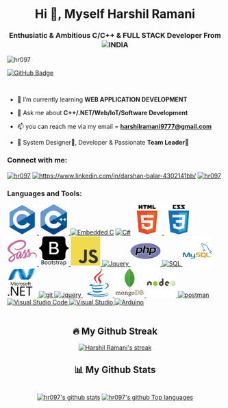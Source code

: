 

<h1 align="center">Hi 👋, Myself Harshil Ramani</h1>
<h3 align="center"> Enthusiatic & Ambitious C/C++ & FULL STACK Developer From <img style="width:7%;height:7%;" align="center" src="https://cdn-icons-png.flaticon.com/512/256/256672.png" alt="INDIA"></h3>

<p align="left"> <img src="https://komarev.com/ghpvc/?username=hr097&label=Profile%20views&color=0e75b6&style=flat" alt="hr097" /> </p>
<p align="left"> <a href="https://github.com/hr097?tab=followers"><img src="https://img.shields.io/github/followers/hr097?label=Followers&style=social" alt="GitHub Badge"></a> </p>

<p align="left"> <a href="https://twitter.com/" target="blank"><img src="https://img.shields.io/twitter/follow/?logo=twitter&style=for-the-badge" alt="" /></a> </p>

- 🌱 I’m currently learning **WEB APPLICATION DEVELOPMENT**

- 💬 Ask me about **C++/.NET/Web/IoT/Software Development**

- 📫 you can reach me via my email =  **harshilramani9777@gmail.com**

- 🚀 System Designer🧩, Developer & Passionate **Team Leader🌟**

<h3 align="left">Connect with me:</h3>
<p align="left">
<a href="https://t.me/thenameishr" target="blank"><img align="center" src="https://cdn-icons-png.flaticon.com/512/2111/2111646.png" alt="hr097" height="30" width="30" /></a>
<!--<a href="https://www.leetcode.com/hr097" target="blank"><img align="center" src="https://raw.githubusercontent.com/rahuldkjain/github-profile-readme-generator/master/src/images/icons/Social/leet-code.svg" alt="hr097" height="30" width="40" /></a> -->
<a href="http://linkedin.com/in/harshil-ramani-2b528920b" target="blank"><img align="center" src="https://raw.githubusercontent.com/rahuldkjain/github-profile-readme-generator/master/src/images/icons/Social/linked-in-alt.svg" alt="https://www.linkedin.com/in/darshan-balar-4302141bb/" height="30" width="30" /></a>
<a href="https://instagram.com/_harshil_ramani__?utm_medium=copy_link" target="blank"><img align="center" src="https://raw.githubusercontent.com/rahuldkjain/github-profile-readme-generator/master/src/images/icons/Social/instagram.svg" alt="hr097" height="30" width="30" /></a>
</p>

<h3 align="left">Languages and Tools:</h3>
<div align="left">
    <a href="https://www.cprogramming.com/" target="_blank" rel="noreferrer"> <img src="https://raw.githubusercontent.com/devicons/devicon/master/icons/c/c-original.svg" alt="c" width="70" height="70"/> </a>
    <a href="https://www.w3schools.com/cpp/" target="_blank" rel="noreferrer"> <img src="https://raw.githubusercontent.com/devicons/devicon/master/icons/cplusplus/cplusplus-original.svg" alt="c++" width="70" height="70"/> </a>
    <a href="https://en.wikipedia.org/wiki/Embedded C" target="_blank" rel="noreferrer"> <img width="70" height="70" src="https://res.cloudinary.com/practicaldev/image/fetch/s--tfPjDW9B--/c_limit%2Cf_auto%2Cfl_progressive%2Cq_auto%2Cw_880/https://dev-to-uploads.s3.amazonaws.com/i/lkdzrlpt71qh8ohzgjt9.jpg" alt="Embedded C"/></a> 
    <a href="https://en.wikipedia.org/wiki/C" target="_blank" rel="noreferrer"> <img width="70" height="70" src="https://cdn-icons-png.flaticon.com/512/6132/6132221.png" alt="C#"/></a> 
    <a href="https://www.w3.org/html/" target="_blank" rel="noreferrer"> <img src="https://raw.githubusercontent.com/devicons/devicon/master/icons/html5/html5-original-wordmark.svg" alt="html5" width="70" height="70"/> </a>
    <a href="https://www.w3schools.com/css/" target="_blank" rel="noreferrer"> <img src="https://raw.githubusercontent.com/devicons/devicon/master/icons/css3/css3-original-wordmark.svg" alt="css3" width="70" height="70"/> </a>
    <a href="https://sass-lang.com" target="_blank" rel="noreferrer"> <img src="https://raw.githubusercontent.com/devicons/devicon/master/icons/sass/sass-original.svg" alt="sass" width="70" height="70"/> </a>
    <a href="https://getbootstrap.com" target="_blank" rel="noreferrer"> <img src="https://raw.githubusercontent.com/devicons/devicon/master/icons/bootstrap/bootstrap-plain-wordmark.svg" alt="bootstrap" width="70" height="70"/> </a>
    <a href="https://developer.mozilla.org/en-US/docs/Web/JavaScript" target="_blank" rel="noreferrer"> <img src="https://raw.githubusercontent.com/devicons/devicon/master/icons/javascript/javascript-original.svg" alt="javascript" width="70" height="70"/> </a>
    <a href="https://jquery.com/" target="_blank" rel="noreferrer">   <img width="70" height="70"  src="https://encrypted-tbn0.gstatic.com/images?q=tbn:ANd9GcToCzhpr8bSpemVkodXqVeeGgtrAHOmsBt1sZWEDlBwmaUcTMzOCydWzhXh3JNr7wCGyyo&usqp=CAU" alt="Jquery"/> </a> 
    <a href="https://www.php.net" target="_blank" rel="noreferrer"> <img src="https://raw.githubusercontent.com/devicons/devicon/master/icons/php/php-original.svg" alt="php" width="70" height="70"/> </a> 
    <a href="https://en.wikipedia.org/wiki/SQL" target="_blank" rel="noreferrer"> <img width="70" height="70"  src="https://cdn-icons-png.flaticon.com/512/337/337953.png" alt="SQL"/> </a> 
    <a href="https://www.mysql.com/" target="_blank" rel="noreferrer"> <img src="https://raw.githubusercontent.com/devicons/devicon/master/icons/mysql/mysql-original-wordmark.svg" alt="mysql" width="70" height="70"/> </a>
    <a href="https://dotnet.microsoft.com/" target="_blank" rel="noreferrer"> <img src="https://raw.githubusercontent.com/devicons/devicon/master/icons/dot-net/dot-net-original-wordmark.svg" alt="dotnet" width="70" height="70"/> </a>
    <a href="https://git-scm.com/" target="_blank" rel="noreferrer"> <img src="https://www.vectorlogo.zone/logos/git-scm/git-scm-icon.svg" alt="git" width="70" height="70"/> </a> 
    <a href="https://www2.keil.com/mdk5/python" target="_blank" rel="noreferrer">   <img width="70" height="70"  src="https://upload.wikimedia.org/wikipedia/commons/thumb/c/c3/Python-logo-notext.svg/2048px-Python-logo-notext.svg.png" alt="Jquery"/> </a> 
    <a href="https://www.java.com" target="_blank" rel="noreferrer"> <img src="https://raw.githubusercontent.com/devicons/devicon/master/icons/java/java-original.svg" alt="java" width="70" height="70"/> </a>
    <!-- <a href="https://www.gnu.org/software/bash/" target="_blank" rel="noreferrer"> <img src="https://www.vectorlogo.zone/logos/gnu_bash/gnu_bash-icon.svg" alt="bash" width="70" height="70"/> </a>  </a> -->
    <a href="https://www.mongodb.com/" target="_blank" rel="noreferrer"> <img src="https://raw.githubusercontent.com/devicons/devicon/master/icons/mongodb/mongodb-original-wordmark.svg" alt="mongodb" width="70" height="70"/> </a>
    <a href="https://nodejs.org" target="_blank" rel="noreferrer"> <img src="https://raw.githubusercontent.com/devicons/devicon/master/icons/nodejs/nodejs-original-wordmark.svg" alt="nodejs" width="70" height="70"/> </a> 
    <a href="https://postman.com" target="_blank" rel="noreferrer"> <img src="https://www.vectorlogo.zone/logos/getpostman/getpostman-icon.svg" alt="postman" width="70" height="70"/> </a> </a>
    <a href="https://en.wikipedia.org/wiki/visual studio code" target="_blank" rel="noreferrer">   <img width="68" height="68"  src="https://upload.wikimedia.org/wikipedia/commons/thumb/9/9a/Visual_Studio_Code_1.35_icon.svg/2048px-Visual_Studio_Code_1.35_icon.svg.png" alt="Visual Studio Code"/> </a> 
    <a href="https://en.wikipedia.org/wiki/visual studio 2022" target="_blank" rel="noreferrer">   <img width="70" height="70"  src="https://visualstudio.microsoft.com/wp-content/uploads/2021/10/Product-Icon.svg" alt="Visual Studio"/> </a> 
    <a href="https://en.wikipedia.org/wiki/Arduino" target="_blank" rel="noreferrer">   <img width="70" height="70"  src="https://i1.wp.com/makezine.com/wp-content/uploads/2015/03/o4888.jpg?fit=1750%2C1750&ssl=1" alt="Arduino"/> </a> 
</div>
<br>
<!-- <p><img align="left" src="https://github-readme-stats.vercel.app/api/top-langs?username=hr097&show_icons=true&locale=en&layout=compact" alt="hr097" /></p>
<p>&nbsp;<img align="center" src="https://github-readme-stats.vercel.app/api?username=hr097&show_icons=true&locale=en" alt="hr097" /></p>
 -->
 <div align="center">
    <h2 id="my-github-streak" id="my-github-streak">🔥 My Github Streak</h2>
    <a href="https://github.com/hr097/github-readme-streak-stats">
        <img title="🔥 Get streak stats for your profile at git.io/streak-stats" alt="Harshil Ramani's streak" src="https://github-readme-streak-stats.herokuapp.com/?user=hr097&theme=black-ice&hide_border=true&stroke=0000&background=060A0CD0"/>
    </a>
</div>
<div align="center">
<h2 id="my-github-stats" id="my-github-stats">📊 My Github Stats</h2>
<br>
<a href="https://github.com/hr097/github-readme-stats"><img src="https://github-readme-stats.vercel.app/api?username=hr097&show_icons=true&count_private=true&theme=react&hide_border=true&bg_color=0D1117" alt="hr097's github stats" /></a>
<a href="https://github.com/hr097/github-readme-stats"><img src="https://github-readme-stats.vercel.app/api/top-langs/?username=hr097&layout=compact" alt="hr097's github Top languages"/></a>
<br>
<!-- <p><img align="center" src="https://github-readme-streak-stats.herokuapp.com/?user=hr097&" alt="hr097" /></p> -->
</div>
